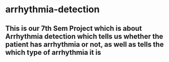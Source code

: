 # arrhythmia-detection

## This is our 7th Sem Project which is about Arrhythmia detection which tells us whether the patient has arrhythmia or not, as well as tells the which type of arrhythmia it is
